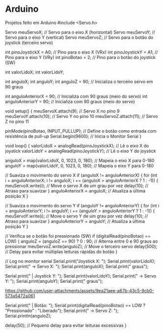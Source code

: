 # Arduino
Projetos feito em Arduino
#include <Servo.h>

Servo meuServoX;  // Servo para o eixo X (horizontal)
Servo meuServoY;  // Servo para o eixo Y (vertical)
Servo meuServoZ;  // Servo para o botão do joystick (terceiro servo)

int pinoJoystickX = A0; // Pino para o eixo X (VRx)
int pinoJoystickY = A1; // Pino para o eixo Y (VRy)
int pinoBotao = 2;      // Pino para o botão do joystick (SW)

int valorLidoX;
int valorLidoY;

int anguloX;
int anguloY;
int anguloZ = 90;  // Inicializa o terceiro servo em 90 graus

int anguloAnteriorX = 90; // Inicializa com 90 graus (meio do servo)
int anguloAnteriorY = 90; // Inicializa com 90 graus (meio do servo)

void setup() {
  meuServoX.attach(9);    // Servo X no pino 9
  meuServoY.attach(10);   // Servo Y no pino 10
  meuServoZ.attach(11);   // Servo Z no pino 11

  pinMode(pinoBotao, INPUT_PULLUP);  // Define o botão como entrada com resistência de pull-up
  Serial.begin(9600);     // Inicia o Monitor Serial
}

void loop() {
  valorLidoX = analogRead(pinoJoystickX);           // Lê o eixo X do joystick
  valorLidoY = analogRead(pinoJoystickY);           // Lê o eixo Y do joystick

  anguloX = map(valorLidoX, 0, 1023, 0, 180);      // Mapeia o eixo X para 0-180
  anguloY = map(valorLidoY, 0, 1023, 0, 180);      // Mapeia o eixo Y para 0-180

  // Suaviza o movimento do servo X
  if (anguloX != anguloAnteriorX) {
    for (int i = anguloAnteriorX; i != anguloX; i += (anguloX > anguloAnteriorX ? 1 : -1)) {
      meuServoX.write(i); // Move o servo X de um grau por vez
      delay(10); // Atraso para suavizar
    }
    anguloAnteriorX = anguloX; // Atualiza a última posição X
  }

  // Suaviza o movimento do servo Y
  if (anguloY != anguloAnteriorY) {
    for (int i = anguloAnteriorY; i != anguloY; i += (anguloY > anguloAnteriorY ? 1 : -1)) {
      meuServoY.write(i); // Move o servo Y de um grau por vez
      delay(10); // Atraso para suavizar
    }
    anguloAnteriorY = anguloY; // Atualiza a última posição Y
  }

  // Verifica se o botão foi pressionado (SW)
  if (digitalRead(pinoBotao) == LOW) {
    anguloZ = (anguloZ == 90) ? 0 : 90; // Alterna entre 0 e 90 graus ao pressionar
    meuServoZ.write(anguloZ);           // Move o terceiro servo
    delay(500);                         // Delay para evitar múltiplas leituras rápidas do botão
  }

  // Log no monitor serial
  Serial.print("Joystick X: ");
  Serial.print(valorLidoX);
  Serial.print(" -> Servo X: ");
  Serial.print(anguloX);
  Serial.print(" graus");

  Serial.print(" | Joystick Y: ");
  Serial.print(valorLidoY);
  Serial.print(" -> Servo Y: ");
  Serial.print(anguloY);
  Serial.print(" graus");



https://github.com/user-attachments/assets/9ea21aee-a67b-43c5-9cb0-573a5472a061


  Serial.print(" | Botão: ");
  Serial.print(digitalRead(pinoBotao) == LOW ? "Pressionado" : "Liberado");
  Serial.print(" -> Servo Z: ");
  Serial.println(anguloZ);

  delay(50); // Pequeno delay para evitar leituras excessivas
}
